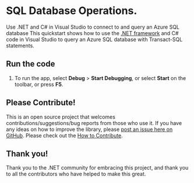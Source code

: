 # SQL Database Operations.
Use .NET and C# in Visual Studio to connect to and query an Azure SQL database
This quickstart shows how to use the [.NET framework](https://www.microsoft.com/net/) and C# code in Visual Studio to query an Azure SQL database with Transact-SQL statements.

## Run the code

1. To run the app, select **Debug** > **Start Debugging**, or select **Start** on the toolbar, or press **F5**.

## Please Contribute!

This is an open source project that welcomes contributions/suggestions/bug reports from those who use it. If you have any ideas on how to improve the library, please [post an issue here on GitHub](https://github.com/RajHiray/SQLDBOperations/issues). Please check out the [How to Contribute](https://github.com/RajHiray/SQLDBOperations/wiki/How-to-Contribute).

## Thank you!

Thank you to the .NET community for embracing this project, and thank you to all the contributors who have helped to make this great.


